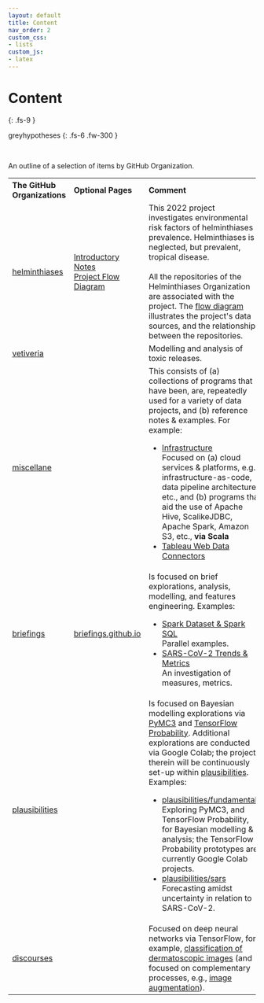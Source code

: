 ```yaml
---
layout: default
title: Content
nav_order: 2
custom_css:
- lists
custom_js:
- latex
---
```


# Content
{: .fs-9 }

greyhypotheses
{: .fs-6 .fw-300 }

<br>

An outline of a selection of items by GitHub Organization.

<table>

  <tr>
      <th style="width:13%;text-align: left;">The GitHub Organizations</th><th style="width:13%;text-align: left;">Optional Pages</th><th style="text-align: left;">Comment</th>
  </tr>

  <tr>
    <td><a href="https://github.com/helminthiases" target="\_blank">helminthiases</a></td>
    <td><a href="https://helminthiases.github.io" target="\_blank">Introductory Notes</a><br>
        <a href="https://helminthiases.github.io/flow#flow-diagram">Project Flow Diagram</a></td>
    <td>This 2022 project investigates environmental risk factors of helminthiases prevalence.  Helminthiases is a neglected, but prevalent, tropical disease. <br><br>All the repositories of the Helminthiases Organization are associated with the project.  The <a href="https://helminthiases.github.io/flow#flow-diagram">flow diagram</a> illustrates the project's data sources,  and the relationships between the repositories.</td>
  </tr>

  <tr>
    <td><a href="https://github.com/vetiveria" target="\_blank">vetiveria</a></td>
    <td></td>
    <td>Modelling and analysis of toxic releases.</td>
  </tr>

  <tr>
    <td><a href="https://github.com/miscellane" target="\_blank">miscellane</a></td>
    <td></td>
    <td>This consists of (a) collections of programs that have been, are, repeatedly used for a variety of data projects, and (b) reference notes & examples.  For example:
      <ul>
      <li><a href="https://github.com/miscellane/infrastructure" target="\_blank">Infrastructure</a><br>Focused on (a) cloud services & platforms, e.g., infrastructure-as-code, data pipeline architecture, etc., and (b) programs that aid the use of Apache Hive, ScalikeJDBC, Apache Spark, Amazon S3, etc., <b>via Scala</b></li>
      <li><a href="https://miscellane.github.io/miscellane/tableau/tableau-web-data-connector.html#tableau-web-data-connector" target="\_blank">Tableau Web Data Connectors</a></li>      
      </ul>
    </td>
  </tr>

  <tr>
    <td><a href="https://github.com/briefings" target="\_blank">briefings</a></td>
    <td><a href="https://briefings.github.io" target="\_blank">briefings.github.io</a></td>
    <td>Is focused on brief explorations, analysis, modelling, and features engineering.  Examples:
      <ul>
      <li><a href="https://briefings.github.io/briefings/spark-dataset-and-spark-sql" target="\_blank">Spark Dataset & Spark SQL</a><br>Parallel examples.</li>
      <li><a href="https://briefings.github.io/briefings/sars" target="\_blank">SARS-CoV-2 Trends & Metrics</a><br>An investigation of measures, metrics.</li>
      </ul>
    </td>
  </tr>

  <tr>
    <td><a href="https://github.com/plausibilities" target="\_blank">plausibilities</a></td>
    <td></td>    
    <td>Is focused on Bayesian modelling explorations via <a href="https://docs.pymc.io" target="\_blank">PyMC3</a> and <a href="https://www.tensorflow.org/probability/">TensorFlow Probability</a>.  Additional explorations are conducted via Google Colab; the projects therein will be continuously set-up within <a href="https://github.com/plausibilities" target="\_blank">plausibilities</a>.  Examples:
      <ul>
        <li><a href="https://github.com/plausibilities/fundamentals" target="\_blank">plausibilities/fundamentals</a><br/>Exploring PyMC3, and TensorFlow Probability, for Bayesian modelling & analysis; the TensorFlow Probability prototypes are currently Google Colab projects.</li>
        <li><a href="https://github.com/plausibilities/sars" target="\_blank">plausibilities/sars</a><br/>Forecasting amidst uncertainty in relation to SARS-CoV-2.</li>
      </ul>
    </td>
  </tr>

  <tr>
    <td><a href="https://github.com/discourses" target="\_blank">discourses</a></td>
    <td></td>
    <td>Focused on deep neural networks via TensorFlow, for example, <a href="https://github.com/discourses/derma" target="\_blank">classification of dermatoscopic images</a> (and focused on complementary processes, e.g., <a href="https://github.com/discourses/augmentation" target="\_blank">image augmentation</a>).</td>
  </tr>



</table>









<br>
